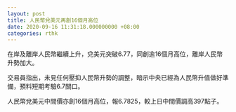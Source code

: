 ```yaml
---
layout: post
title: 人民幣兌美元再創16個月高位
date: 2020-09-16 11:31:18.000000000 +08:00
categories: rthk
---
```


在岸及離岸人民幣繼續上升，兌美元突破6.77，同創逾16個月高位，離岸人民幣升勢加大。

交易員指出，未見任何壓抑人民幣升勢的調整，暗示中央已經為人民幣升值做好準備，預料短期考驗6.7關口。

人民幣兌美元中間價亦創16個月高位，報6.7825，較上日中間價調高397點子。
